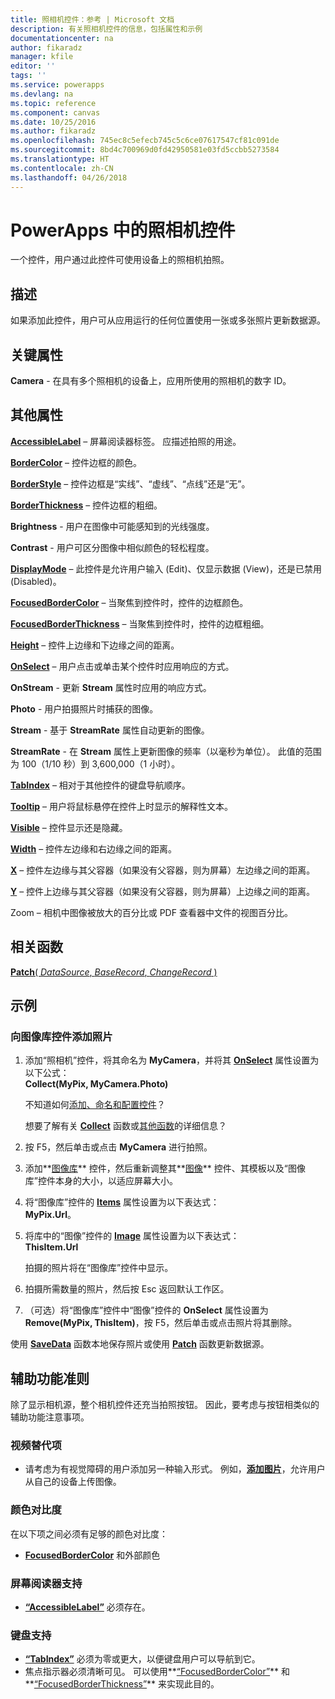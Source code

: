 ```yaml
---
title: 照相机控件：参考 | Microsoft 文档
description: 有关照相机控件的信息，包括属性和示例
documentationcenter: na
author: fikaradz
manager: kfile
editor: ''
tags: ''
ms.service: powerapps
ms.devlang: na
ms.topic: reference
ms.component: canvas
ms.date: 10/25/2016
ms.author: fikaradz
ms.openlocfilehash: 745ec8c5efecb745c5c6ce07617547cf81c091de
ms.sourcegitcommit: 8bd4c700969d0fd42950581e03fd5ccbb5273584
ms.translationtype: HT
ms.contentlocale: zh-CN
ms.lasthandoff: 04/26/2018
---
```

# <a name="camera-control-in-powerapps"></a>PowerApps 中的照相机控件
一个控件，用户通过此控件可使用设备上的照相机拍照。

## <a name="description"></a>描述
如果添加此控件，用户可从应用运行的任何位置使用一张或多张照片更新数据源。

## <a name="key-properties"></a>关键属性
**Camera** - 在具有多个照相机的设备上，应用所使用的照相机的数字 ID。

## <a name="additional-properties"></a>其他属性
**[AccessibleLabel](properties-accessibility.md)** – 屏幕阅读器标签。 应描述拍照的用途。

**[BorderColor](properties-color-border.md)** – 控件边框的颜色。

**[BorderStyle](properties-color-border.md)** – 控件边框是“实线”、“虚线”、“点线”还是“无”。

**[BorderThickness](properties-color-border.md)** – 控件边框的粗细。

**Brightness** - 用户在图像中可能感知到的光线强度。

**Contrast** - 用户可区分图像中相似颜色的轻松程度。

**[DisplayMode](properties-core.md)** – 此控件是允许用户输入 (Edit)、仅显示数据 (View)，还是已禁用 (Disabled)。

**[FocusedBorderColor](properties-color-border.md)** – 当聚焦到控件时，控件的边框颜色。

**[FocusedBorderThickness](properties-color-border.md)** – 当聚焦到控件时，控件的边框粗细。

**[Height](properties-size-location.md)** – 控件上边缘和下边缘之间的距离。

**[OnSelect](properties-core.md)** – 用户点击或单击某个控件时应用响应的方式。

**OnStream** - 更新 **Stream** 属性时应用的响应方式。

**Photo** - 用户拍摄照片时捕获的图像。

**Stream** - 基于 **StreamRate** 属性自动更新的图像。

**StreamRate** - 在 **Stream** 属性上更新图像的频率（以毫秒为单位）。  此值的范围为 100（1/10 秒）到 3,600,000（1 小时）。

**[TabIndex](properties-accessibility.md)** – 相对于其他控件的键盘导航顺序。

**[Tooltip](properties-core.md)** – 用户将鼠标悬停在控件上时显示的解释性文本。

**[Visible](properties-core.md)** – 控件显示还是隐藏。

**[Width](properties-size-location.md)** – 控件左边缘和右边缘之间的距离。

**[X](properties-size-location.md)** – 控件左边缘与其父容器（如果没有父容器，则为屏幕）左边缘之间的距离。

**[Y](properties-size-location.md)** – 控件上边缘与其父容器（如果没有父容器，则为屏幕）上边缘之间的距离。

Zoom – 相机中图像被放大的百分比或 PDF 查看器中文件的视图百分比。

## <a name="related-functions"></a>相关函数
[**Patch**( *DataSource*, *BaseRecord*, *ChangeRecord* )](../functions/function-patch.md)

## <a name="example"></a>示例
### <a name="add-photos-to-an-image-gallery-control"></a>向图像库控件添加照片
1. 添加“照相机”控件，将其命名为 **MyCamera**，并将其 **[OnSelect](properties-core.md)** 属性设置为以下公式：<br>
   **Collect(MyPix, MyCamera.Photo)**
   
    不知道如何[添加、命名和配置控件](../add-configure-controls.md)？
   
    想要了解有关 **[Collect](../functions/function-clear-collect-clearcollect.md)** 函数或[其他函数](../formula-reference.md)的详细信息？
2. 按 F5，然后单击或点击 **MyCamera** 进行拍照。
3. 添加**[图像库](control-gallery.md)** 控件，然后重新调整其**[图像](control-image.md)** 控件、其模板以及“图像库”控件本身的大小，以适应屏幕大小。
4. 将“图像库”控件的 **[Items](properties-core.md)** 属性设置为以下表达式：<br>**MyPix.Url**。
5. 将库中的“图像”控件的 **[Image](properties-visual.md)** 属性设置为以下表达式：<br>
   **ThisItem.Url**
   
    拍摄的照片将在“图像库”控件中显示。
6. 拍摄所需数量的照片，然后按 Esc 返回默认工作区。
7. （可选）将“图像库”控件中“图像”控件的 **OnSelect** 属性设置为 **Remove(MyPix, ThisItem)**，按 F5，然后单击或点击照片将其删除。

使用 **[SaveData](../functions/function-savedata-loaddata.md)** 函数本地保存照片或使用 **[Patch](../functions/function-patch.md)** 函数更新数据源。


## <a name="accessibility-guidelines"></a>辅助功能准则
除了显示相机源，整个相机控件还充当拍照按钮。 因此，要考虑与按钮相类似的辅助功能注意事项。

### <a name="video-alternatives"></a>视频替代项
* 请考虑为有视觉障碍的用户添加另一种输入形式。 例如，**[添加图片](control-add-picture.md)**，允许用户从自己的设备上传图像。

### <a name="color-contrast"></a>颜色对比度
在以下项之间必须有足够的颜色对比度：
* **[FocusedBorderColor](properties-color-border.md)** 和外部颜色

### <a name="screen-reader-support"></a>屏幕阅读器支持
* **[“AccessibleLabel”](properties-accessibility.md)** 必须存在。

### <a name="keyboard-support"></a>键盘支持
* **[“TabIndex”](properties-accessibility.md)** 必须为零或更大，以便键盘用户可以导航到它。
* 焦点指示器必须清晰可见。 可以使用**[“FocusedBorderColor”](properties-color-border.md)** 和**[“FocusedBorderThickness”](properties-color-border.md)** 来实现此目的。
 